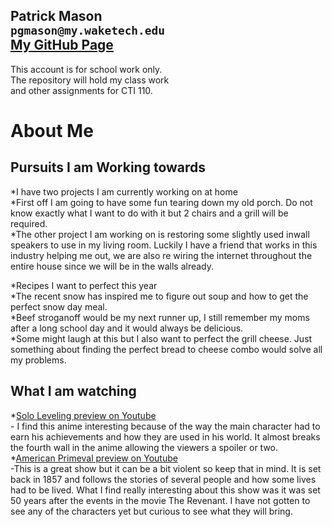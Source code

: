 Patrick Mason  
`pgmason@my.waketech.edu`  
[My GitHub Page](https://pgmasonSP2025.github.io)  
----------------------------------------------------  
This account is for school work only.  
The repository will hold my class work  
and other assignments for CTI 110.


# About Me
 ## Pursuits I am Working towards  

*I have two projects I am currently working on at home    
    *First off I am going to have some fun tearing down my old porch. Do not know exactly what I want to do with it but 2 chairs and a grill will be required.  
    *The other project I am working on is restoring some slightly used inwall speakers to use in my living room. Luckily I have a friend that works in this industry helping me out, we are also re wiring the internet throughout the entire house since we will be in the walls already.  

*Recipes I want to perfect this year    
    *The recent snow has inspired me to figure out soup and how to get the perfect snow day meal.  
    *Beef stroganoff would be my next runner up, I still remember my moms after a long school day and it would always be delicious.  
    *Some might laugh at this but I also want to perfect the grill cheese. Just something about finding the perfect bread to cheese combo would solve all my problems.  

 ## What I am watching  
   *[Solo Leveling preview on Youtube](https://www.youtube.com/watch?v=BIBXA1Tpp8U)  
	- I find this anime interesting because of the way the main character had to earn his achievements and how they are used in his world. It almost breaks the fourth wall in the anime allowing the viewers a spoiler or two.  
   *[American Primeval preview on Youtube](https://www.youtube.com/watch?v=U8WMvCrywYg)  
	-This is a great show but it can be a bit violent so keep that in mind. It is set back in 1857 and follows the stories of several people and how some lives had to be lived. What I find really interesting about this show was it was set 50 years after the events in the movie The Revenant. I have not gotten to see any of the characters yet but curious to see what they will bring.